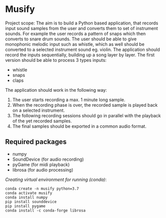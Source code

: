 # Musify
Project scope:
The aim is to build a Python based application, that records input sound samples from the user and converts them to set of instrument sounds. For example the user records a pattern of snaps which then converts to snare drum sounds.
The user should be able to give monophonic melodic input such as whistle, which as well should be converted to a selected instrument sound eg. violin.
The application should record the inputs sequentially, building up a song layer by layer.
The first version should be able to process 3 types inputs:
- whistle
- snaps
- claps

The application should work in the following way:
1. The user starts recording a max. 1 minute long sample.
2. When the recording phase is over, the recorded sample is played back on a selected instrument.
3. The following recording sessions should go in parallel with the playback of the yet recorded samples.
4. The final samples should be exported in a common audio format.

## Required packages
- numpy
- SoundDevice (for audio recording)
- pyGame (for midi playback)
- librosa (for audio processing)

_Creating virtual environment for running (conda)_:

`conda create -n musify python=3.7` \
`conda activate musify` \
`conda install numpy` \
`pip install sounddevice` \
`pip install pygame` \
`conda install -c conda-forge librosa`